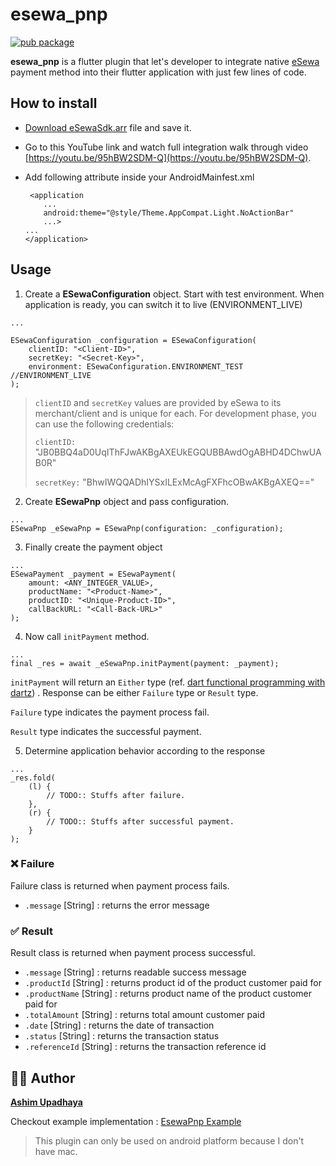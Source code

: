 # esewa_pnp

[![pub package](https://img.shields.io/badge/pub-v.0.1.0+1-green)](https://pub.dartlang.org/packages/esewa_pnp)

**esewa_pnp** is a flutter plugin that let's developer to integrate native [eSewa](https://www.esewa.com.np) payment method into their flutter application with just few lines of code.

## How to install

- [Download eSewaSdk.arr](https://drive.google.com/drive/folders/1JbIylqA4YR61mQNOHRyQVXctSao5cVQz?usp=sharing) file and save it.

- Go to this YouTube link and watch full integration walk through video [https://youtu.be/95hBW2SDM-Q](https://youtu.be/95hBW2SDM-Q).

- Add following attribute inside your AndroidMainfest.xml

  ```
   <application
      ...
      android:theme="@style/Theme.AppCompat.Light.NoActionBar"
      ...>
  ...
  </application>

  ```

## Usage

1. Create a **ESewaConfiguration** object. Start with test environment. When application is ready, you can switch it to live (ENVIRONMENT_LIVE)

```
...

ESewaConfiguration _configuration = ESewaConfiguration(
    clientID: "<Client-ID>",
    secretKey: "<Secret-Key>",
    environment: ESewaConfiguration.ENVIRONMENT_TEST //ENVIRONMENT_LIVE
);
```

> `clientID` and `secretKey` values are provided by eSewa to its merchant/client and is unique for each. For development phase, you can use the following credentials:
>
> `clientID:` "JB0BBQ4aD0UqIThFJwAKBgAXEUkEGQUBBAwdOgABHD4DChwUAB0R"
>
> `secretKey:` "BhwIWQQADhIYSxILExMcAgFXFhcOBwAKBgAXEQ=="

2. Create **ESewaPnp** object and pass configuration.

```
...
ESewaPnp _eSewaPnp = ESewaPnp(configuration: _configuration);
```

3. Finally create the payment object

```
...
ESewaPayment _payment = ESewaPayment(
    amount: <ANY_INTEGER_VALUE>,
    productName: "<Product-Name>",
    productID: "<Unique-Product-ID>",
    callBackURL: "<Call-Back-URL>"
);
```

4. Now call `initPayment` method.

```
...
final _res = await _eSewaPnp.initPayment(payment: _payment);
```

`initPayment` will return an `Either` type (ref. [dart functional programming with dartz](https://pub.dev/packages/dartz)) . Response can be either `Failure` type or `Result` type.

`Failure` type indicates the payment process fail.

`Result` type indicates the successful payment.

5. Determine application behavior according to the response

```
...
_res.fold(
    (l) {
        // TODO:: Stuffs after failure.
    },
    (r) {
        // TODO:: Stuffs after successful payment.
    }
);
```

### ❌ Failure

Failure class is returned when payment process fails.

- `.message` [String] : returns the error message

### ✅ Result

Result class is returned when payment process successful.

- `.message` [String] : returns readable success message
- `.productId` [String] : returns product id of the product customer paid for
- `.productName` [String] : returns product name of the product customer paid for
- `.totalAmount` [String] : returns total amount customer paid
- `.date` [String] : returns the date of transaction
- `.status` [String] : returns the transaction status
- `.referenceId` [String] : returns the transaction reference id

## 👨‍🦱 Author

**[Ashim Upadhaya](https://www.github.com/ayyshim)**

Checkout example implementation : [EsewaPnp Example](https://github.com/ayyshim/esewa_pnp/tree/master/example)

> This plugin can only be used on android platform because I don't have mac.
